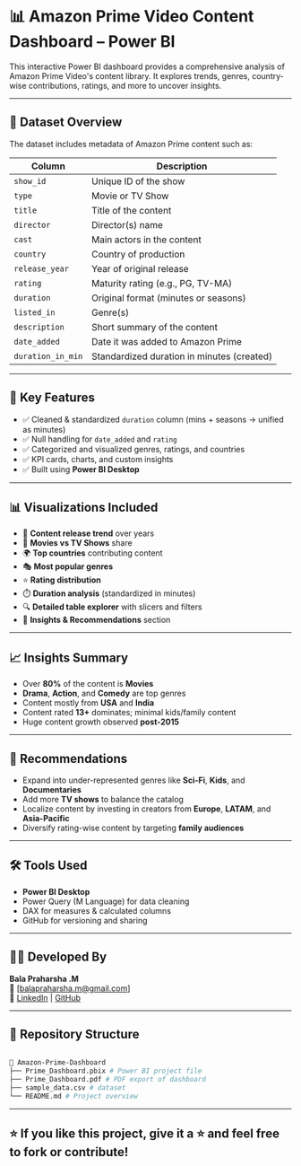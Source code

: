 # 📊 Amazon Prime Video Content Dashboard – Power BI

This interactive Power BI dashboard provides a comprehensive analysis of Amazon Prime Video's content library. It explores trends, genres, country-wise contributions, ratings, and more to uncover insights.

---

## 📁 Dataset Overview

The dataset includes metadata of Amazon Prime content such as:

| Column             | Description                               |
|--------------------|-------------------------------------------|
| `show_id`          | Unique ID of the show                     |
| `type`             | Movie or TV Show                          |
| `title`            | Title of the content                      |
| `director`         | Director(s) name                          |
| `cast`             | Main actors in the content                |
| `country`          | Country of production                     |
| `release_year`     | Year of original release                  |
| `rating`           | Maturity rating (e.g., PG, TV-MA)         |
| `duration`         | Original format (minutes or seasons)      |
| `listed_in`        | Genre(s)                                  |
| `description`      | Short summary of the content              |
| `date_added`       | Date it was added to Amazon Prime         |
| `duration_in_min`  | Standardized duration in minutes (created) |

---

## 📌 Key Features

- ✅ Cleaned & standardized `duration` column (mins + seasons → unified as minutes)
- ✅ Null handling for `date_added` and `rating`
- ✅ Categorized and visualized genres, ratings, and countries
- ✅ KPI cards, charts, and custom insights
- ✅ Built using **Power BI Desktop**

---

## 📊 Visualizations Included

- 📆 **Content release trend** over years
- 🎥 **Movies vs TV Shows** share
- 🌍 **Top countries** contributing content
- 🎭 **Most popular genres**
- ⭐ **Rating distribution**
- ⏱️ **Duration analysis** (standardized in minutes)
- 🔍 **Detailed table explorer** with slicers and filters
- 🧠 **Insights & Recommendations** section

---

## 📈 Insights Summary

- Over **80%** of the content is **Movies**
- **Drama**, **Action**, and **Comedy** are top genres
- Content mostly from **USA** and **India**
- Content rated **13+** dominates; minimal kids/family content
- Huge content growth observed **post-2015**

---

## 🧠 Recommendations

- Expand into under-represented genres like **Sci-Fi**, **Kids**, and **Documentaries**
- Add more **TV shows** to balance the catalog
- Localize content by investing in creators from **Europe**, **LATAM**, and **Asia-Pacific**
- Diversify rating-wise content by targeting **family audiences**

---

## 🛠️ Tools Used

- **Power BI Desktop**
- Power Query (M Language) for data cleaning
- DAX for measures & calculated columns
- GitHub for versioning and sharing

---

## 👨‍💻 Developed By

**Bala Praharsha .M**  
📧 [balapraharsha.m@gmail.com]  
🔗 [LinkedIn](https://linkedin.com/in/mannepalli-bala-praharsha) | [GitHub](https://github.com/balapraharsha)

---

## 📂 Repository Structure

```bash

📁 Amazon-Prime-Dashboard
├── Prime_Dashboard.pbix # Power BI project file
├── Prime_Dashboard.pdf # PDF export of dashboard
├── sample_data.csv # dataset
└── README.md # Project overview

```

---

## ⭐ If you like this project, give it a ⭐ and feel free to fork or contribute!
